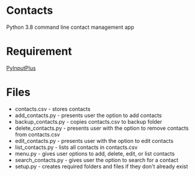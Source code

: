 # Contacts
Python 3.8 command line contact management app

# Requirement
[PyInputPlus](https://pypi.org/project/PyInputPlus/)

# Files
* contacts.csv - stores contacts
* add_contacts.py - presents user the option to add contacts
* backup_contacts.py - copies contacts.csv to backup folder
* delete_contacts.py - presents user with the option to remove contacts from contacts.csv
* edit_contacts.py - presents user with the option to edit contacts
* list_contacts.py - lists all contacts in contacts.csv
* menu.py - gives user options to add, delete, edit, or list contacts
* search_contacts.py - gives user the option to search for a contact
* setup.py - creates required folders and files if they don't already exist
